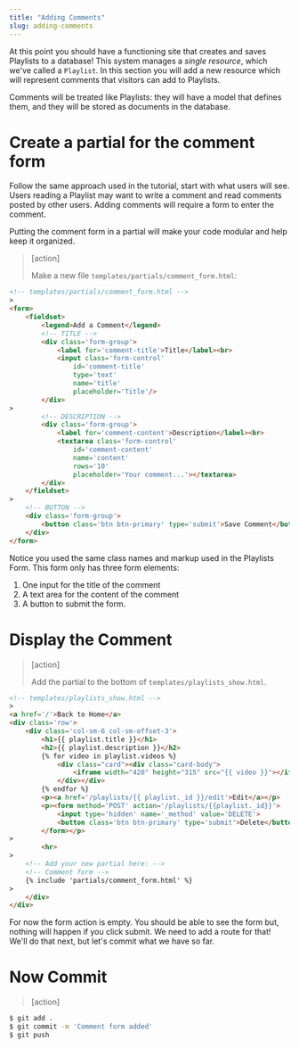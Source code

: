 ```yaml
---
title: "Adding Comments"
slug: adding-comments
---
```


At this point you should have a functioning site that creates and saves Playlists to a database! This system manages a *single resource*, which we've called a `Playlist`. In this section you will add a new resource which will represent comments that visitors can add to Playlists.

Comments will be treated like Playlists: they will have a model that defines them, and they will be stored as documents in the database.

# Create a partial for the comment form

Follow the same approach used in the tutorial, start with what users will see. Users reading a Playlist may want to write a comment and read comments posted by other users. Adding comments will require a form to enter the comment.

Putting the comment form in a partial will make your code modular and help keep it organized.

> [action]
>
> Make a new file `templates/partials/comment_form.html`:
>
```HTML
<!-- templates/partials/comment_form.html -->
>
<form>
    <fieldset>
        <legend>Add a Comment</legend>
        <!-- TITLE -->
        <div class='form-group'>
            <label for='comment-title'>Title</label><br>
            <input class='form-control'
                id='comment-title'
                type='text'
                name='title'
                placeholder='Title'/>
        </div>
>
        <!-- DESCRIPTION -->
        <div class='form-group'>
            <label for='comment-content'>Description</label><br>
            <textarea class='form-control'
                id='comment-content'
                name='content'
                rows='10'
                placeholder='Your comment...'></textarea>
        </div>
    </fieldset>
>
    <!-- BUTTON -->
    <div class='form-group'>
        <button class='btn btn-primary' type='submit'>Save Comment</button>
    </div>
</form>
```

Notice you used the same class names and markup used in the Playlists Form. This form only has three form elements:

1. One input for the title of the comment
1. A text area for the content of the comment
1. A button to submit the form.

# Display the Comment

> [action]
>
> Add the partial to the bottom of `templates/playlists_show.html`.
>
```HTML
<!-- templates/playlists_show.html -->
>
<a href='/'>Back to Home</a>
<div class='row'>
    <div class='col-sm-6 col-sm-offset-3'>
        <h1>{{ playlist.title }}</h1>
        <h2>{{ playlist.description }}</h2>
        {% for video in playlist.videos %}
            <div class="card"><div class="card-body">
                <iframe width="420" height="315" src="{{ video }}"></iframe>
            </div></div>
        {% endfor %}
        <p><a href='/playlists/{{ playlist._id }}/edit'>Edit</a></p>
        <p><form method='POST' action='/playlists/{{playlist._id}}'>
            <input type='hidden' name='_method' value='DELETE'>
            <button class='btn btn-primary' type='submit'>Delete</button>
        </form></p>
>
        <hr>
>
    <!-- Add your new partial here: -->
    <!-- Comment form -->
    {% include 'partials/comment_form.html' %}
>
    </div>
</div>
```

For now the form action is empty. You should be able to see the form but, nothing will happen if you click submit. We need to add a route for that! We'll do that next, but let's commit what we have so far.

# Now Commit

> [action]
>
>
```bash
$ git add .
$ git commit -m 'Comment form added'
$ git push
```

